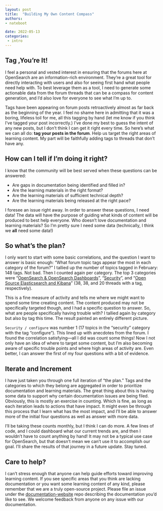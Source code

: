 ```yaml
---
layout: post
title:  "Building My Own Content Compass"
authors:
- nateboot

date: 2022-05-13
categories:
 - intro
---
```


## Tag ,You’re It! 

I feel a personal and vested interest in ensuring that the forums here at OpenSearch are an information-rich environment. They’re a great tool for directly interacting with users and also for seeing first hand what people need help with. To best leverage them as a tool, I need to generate some actionable data from the forum threads that can be a compass for content generation, and I’d also love for everyone to see what I’m up to.

Tags have been appearing on forum posts retroactively almost as far back as the beginning of the year. I feel no shame here in admitting that it was a boring, lifeless toil for me, all this tagging by hand (let me know if you think I’ve tagged your post incorrectly.) I’ve done my best to guess the intent of any new posts, but I don’t think I can get it right every time. So here’s what we can all do: **tag your posts in the forum**. Help us target the right areas of learning content. My part will be faithfully adding tags to threads that don’t have any. 

## How can I tell if I’m doing it right?


I know that the community will be best served when these questions can be answered: 


* Are gaps in documentation being identified and filled in? 
* Are the learning materials in the right format? 
* Are the learning materials of sufficient technical depth? 
* Are the learning materials being released at the right pace?


I foresee an issue right away. In order to answer these questions, I need data! The data will have the purpose of guiding what kinds of content will be produced to best help everyone. Who doesn’t love documentation and learning materials? So I’m pretty sure I need some data (technically, I think we **all** need some data!)

## So what’s the plan?


I only want to start with some basic correlations, and the question I want to answer is basic enough: “What forum topic tags appear the most in each category of the forum?” I tallied up the number of topics tagged in February: 148 tags. Not bad. Then I counted again per category. The top 3 categories were “[OpenSearch & OpenSearch Dashboards](https://discuss.opendistrocommunity.dev/c/forking-elasticsearch-kibana/50)”, “[Security](https://discuss.opendistrocommunity.dev/c/security/3)”, and “[Open Source Elasticsearch and Kibana](https://discuss.opendistrocommunity.dev/c/general-elasticsearch/10)” (38, 38, and 20 threads with a tag, respectively). 

This is a fine measure of activity and tells me where we might want to spend some time creating content. The content produced may not be specifically targeted though, and I had a specific question to answer. So, what are people specifically having trouble with? I tallied again by category but also by tag this time. The result painted an entirely different picture. 

`Security / configure` was number 1 (17 topics in the “security” category with the tag “configure”). This lined up with anecdotes from the forum. I found the correlation satisfying—all I did was count some things! Now I not only have an idea of where to target some content, but I’m also becoming aware of specific trouble points and where high areas of activity are. Even better, I can answer the first of my four questions with a bit of evidence. 

## Iterate and Increment


I have just taken you through one full iteration of “the plan.” Tags and the categories to which they belong are aggregated in order to prioritize documentation and learning materials. The great thing about this is having some data to support why certain documentation issues are being filed. Obviously, this is mostly an exercise in counting. Which is fine, as long as each iteration leads to actions that have impact. It might even be through this process that I learn what has the most impact, and I’ll be able to answer more of the initial four questions as well as answer with more data. 

I’ll be taking these counts monthly, but I think I can do more. A few lines of code, and I could dashboard what our current trends are, and then I wouldn’t have to count anything by hand! It may not be a typical use case for OpenSearch, but that doesn’t mean we can’t use it to accomplish our goal. I’ll share the results of that journey in a future update. Stay tuned.   

## Care to help?

I can’t stress enough that anyone can help guide efforts toward improving learning content. If you see specific areas that you think are lacking documentation or you want some learning content of any kind, please remember that we are a truly open-source project. Please file an issue under the [documentation-website](https://github.com/opensearch-project/documentation-website) repo describing the documentation you’d like to see. We welcome feedback from anyone on any issue with our documentation. 
